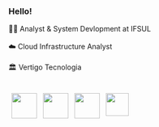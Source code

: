 <h3>Hello!</h3>

👨‍🎓 Analyst & System Devlopment at IFSUL 
<br>
<br>
☁️ Cloud Infrastructure Analyst
<br>
<br>
🏛️ Vertigo Tecnologia
<br>
<br>

<div>
    <div style="display: flex;">
        <!--Terraform--->
        <img src="https://www.svgrepo.com/show/376353/terraform.svg" 
        style="width: 50px; height: 50px; margin: 6px;">
        <!--Docker-->
        <img src="https://www.svgrepo.com/show/373553/docker.svg" 
        style="width: 50px; height: 50px; margin: 6px;">
        <!--AWS-->
        <img src="https://www.svgrepo.com/show/448266/aws.svg" 
        style="width: 50px; height: 50px; margin: 6px;">
        <!--Java-->
        <img src="https://www.svgrepo.com/show/452234/java.svg" 
        style="width: 45px; height: 45px; margin: 6px;">
    </div>
</div>

